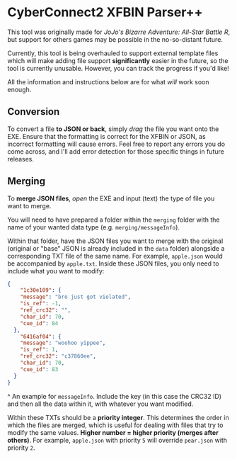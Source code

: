 # CyberConnect2 XFBIN Parser++
This tool was originally made for *JoJo's Bizarre Adventure: All-Star Battle R*, but support for others games may be possible in the no-so-distant future.

Currently, this tool is being overhauled to support external template files which will make adding file support **significantly** easier in the future, so the tool is currently unusable. However, you can track the progress if you'd like!

All the information and instructions below are for what *will* work soon enough.

## Conversion
To convert a file **to JSON or back**, simply _drag_ the file you want onto the EXE.
Ensure that the formatting is correct for the XFBIN or JSON, as incorrect formatting will cause errors. Feel free to report any errors you do come across, and I'll add error detection for those specific things in future releases.

## Merging
To **merge JSON files**, _open_ the EXE and input (text) the type of file you want to merge.

You will need to have prepared a folder within the `merging` folder with the name of your wanted data type (e.g. `merging/messageInfo`).

Within that folder, have the JSON files you want to merge with the original (original or "base" JSON is already included in the `data` folder) alongside a corresponding TXT file of the same name. For example, `apple.json` would be accompanied by `apple.txt`. Inside these JSON files, you only need to include what you want to modify:

```json
{
    "1c30e109": {
    "message": "bro just got violated",
    "is_ref": -1,
    "ref_crc32": "",
    "char_id": 70,
    "cue_id": 84
  },
    "6416af04": {
    "message": "woohoo yippee",
    "is_ref": 1,
    "ref_crc32": "c37860ee",
    "char_id": 70,
    "cue_id": 83
  }
}
```
^ An example for `messageInfo`. Include the key (in this case the CRC32 ID) and then all the data within it, with whatever you want modified.

Within these TXTs should be a **priority integer**. This determines the order in which the files are merged, which is useful for dealing with files that try to modify the same values. **Higher number = higher priority (merges after others)**. For example, `apple.json` with priority `5` will override `pear.json` with priority `2`.

